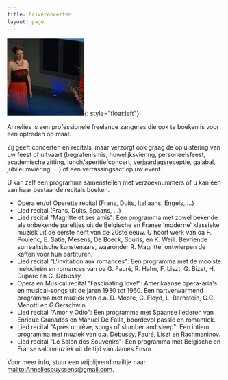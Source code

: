 ```yaml
---
title: Privéconcerten
layout: page 
---
```


![](/images/others/recital.jpg){: style="float:left"}

Annelies is een professionele freelance zangeres die ook te boeken is voor een optreden op maat.

Zij geeft concerten en recitals, maar verzorgt ook graag de opluistering van uw feest of uitvaart (begrafenismis, huwelijksviering,     personeelsfeest, academische zitting, lunch/aperitiefconcert, verjaardagsreceptie, galabal, jubileumviering, ...) of een verrassingsact op uw event.

U kan zelf een programma samenstellen met verzoeknummers of u kan één van haar bestaande recitals boeken.


* Opera en/of Operette recital (Frans, Duits, Italiaans, Engels, ...)
* Lied recital (Frans, Duits, Spaans, ...)
* Lied recital "Magritte et ses amis": Een programma met zowel bekende als onbekende pareltjes uit de Belgische en Franse 'moderne' klassieke muziek uit de eerste helft van de 20ste eeuw. U hoort werk van oa F. Poulenc, E. Satie, Mesens, De Boeck, Souris, en K. Weill. Bevriende surrealistische kunstenaars, waaronder R. Magritte, ontwierpen de kaften voor hun partituren.
* Lied recital "L'invitation aux romances": Een programma met de mooiste melodieën en romances van oa G. Fauré, R. Hahn, F. Liszt, G. Bizet, H. Duparc en C. Debussy.
* Opera en Musical recital "Fascinating love!": Amerikaanse opera-aria's en musical-songs uit de jaren 1930 tot 1960. Een hartverwarmend programma met muziek van o.a. D. Moore, C. Floyd, L. Bernstein, G.C. Menotti en G.Gerschwin.
* Lied recital "Amor y Odio": Een programma met Spaanse liederen van Enrique Granados en Manuel De Falla, boordevol passie en romantiek.
* Lied recital "Après un rêve, songs of slumber and sleep": Een intiem programma met muziek van o.a. Debussy, Fauré, Liszt en Rachmaninov.
* Lied recital "Le Salon des Souvenirs": Een programma met Belgische en Franse salonmuziek uit de tijd van James Ensor.

Voor meer info, stuur een vrijblijvend mailtje naar <mailto:Anneliesbuyssens@gmail.com>.
